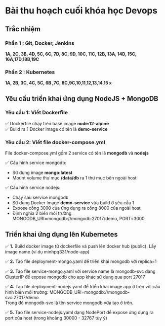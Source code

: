 # Bài thu hoạch cuối khóa học Devops

## Trắc nhiệm

### Phần 1 : Git, Docker, Jenkins
**1A, 2C, 3B, 4D, 5C,  6C, 7D,  8C, 9D, 10C, 11C, 12B, 13A, 14D, 15C, 16A,17D,18B,19C**
### Phần 2 : Kubernetes
**1A, 2B, 3C, 4C,  5C, 6B ,7C, 8C,9C,10,11,12,13,14,15        x**

## Yêu cầu triển khai ứng dụng NodeJS + MongoDB

### Yêu cầu 1: Viết Dockerfile
:white_check_mark: Dockerfile chạy trên base image **node:12-alpine**  
:white_check_mark: Build ra 1 Docker Image có tên là **demo-service** 

### Yêu cầu 2: Viết file docker-compose.yml
File docker-compose.yml gồm 2 service có tên là **mongodb** và **nodejs**

:white_check_mark: Cấu hình service mongodb:
- Sử dụng image **mongo:latest**
- Mount volume thư mục **/data/db** ra 1 thư mục bên ngoài host

:white_check_mark: Cấu hình service nodejs:
- Chạy sau service mongodb
- Sử dụng Docker Image **demo-service** vừa build ở yêu cầu 1
- Expose cổng 3000 của ứng dụng ra cổng 8000 của ngoài host
- Định nghĩa 2 biến môi trường: MONGODB_URI=mongodb://mongodb:27017/demo, PORT=3000


## Triển khai ứng dụng lên Kubernetes

:white_check_mark: **1.** Build docker image từ dockerfile và push lên docker hub (public). Lấy image name (ví dụ minhpq331/node-app)

:white_check_mark:  **2.** Tạo file deployment-mongo.yaml để triển khai mongodb với replica=1

:white_check_mark: **3.** Tạo file service-mongo.yaml với service name là mongodb-svc dạng ClusterIP để expose mongodb cho app khác sử dụng qua port 27017

:white_check_mark: **4.** Tạo file deployment-nodejs.yaml để triển khai image app ở trên với cấu hình biến môi trường: MONGODB_URI=mongodb://mongodb-svc:27017/demo  
Trong đó mongodb-svc là tên service mongodb vừa tạo ở trên.

:white_check_mark: **5.** Tạo file service-nodejs.yaml dạng NodePort để expose ứng dụng ra port của host (trong khoảng 30000 - 32767 tùy ý)